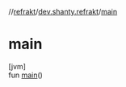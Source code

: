 //[refrakt](../../index.md)/[dev.shanty.refrakt](index.md)/[main](main.md)

# main

[jvm]\
fun [main](main.md)()
